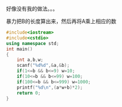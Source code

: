 好像没有我的做法。。。

暴力把B的长度算出来，然后再将A乘上相应的数
```cpp
#include<iostream>
#include<cstdio>
using namespace std;
int main()
{
	int a,b,w;
	scanf("%d%d",&a,&b);
	if(1<=b && b<=9) w=10;
	if(10<=b && b<=99) w=100;
	if(100<=b && b<=999) w=1000;
	printf("%d\n",(a*w+b)*2);
	return 0; 
}
```